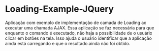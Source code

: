 # Loading-Example-JQuery

Aplicação com exemplo de implementação de camada de Loading ao executar uma chamada AJAX.
Essa aplicação se faz necessária para que enquanto o comando é executado, não haja a possibilidade de o usuário clicar em botões na tela.
Isso ajuda o usuário identificar que a aplicação ainda está carregando e que o resultado ainda não foi obtido.

